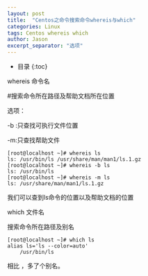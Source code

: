 ```yaml
---
layout: post
title:  "Centos之命令搜索命令whereis与which"
categories: Linux
tags: Centos whereis which
author: Jason
excerpt_separator: "选项"
---
```


* 目录
{:toc}

whereis 命令名

#搜索命令所在路径及帮助文档所在位置

选项：

 -b :只查找可执行文件位置

 -m:只查找帮助文件

```
[root@localhost ~]# whereis ls
ls: /usr/bin/ls /usr/share/man/man1/ls.1.gz
[root@localhost ~]# whereis -b ls
ls: /usr/bin/ls
[root@localhost ~]# whereis -m ls
ls: /usr/share/man/man1/ls.1.gz
```

我们可以查到ls命令的位置以及帮助文档的位置

which 文件名

搜索命令所在路径及别名

```
[root@localhost ~]# which ls
alias ls='ls --color=auto'
	/usr/bin/ls
```

相比 ，多了个别名。